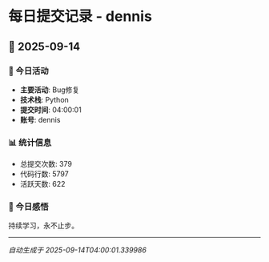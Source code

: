 # 每日提交记录 - dennis

## 📅 2025-09-14

### 🎯 今日活动
- **主要活动**: Bug修复
- **技术栈**: Python
- **提交时间**: 04:00:01
- **账号**: dennis

### 📊 统计信息
- 总提交次数: 379
- 代码行数: 5797
- 活跃天数: 622

### 💭 今日感悟
持续学习，永不止步。

---
*自动生成于 2025-09-14T04:00:01.339986*
